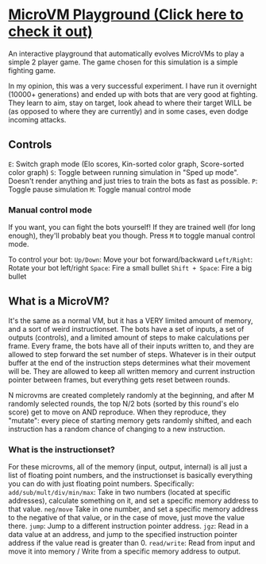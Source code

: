 # [MicroVM Playground (Click here to check it out)](https://benjaminjkern.github.io/microvm-playground)
An interactive playground that automatically evolves MicroVMs to play a simple 2 player game. The game chosen for this simulation is a simple fighting game.

In my opinion, this was a very successful experiment. I have run it overnight (10000+ generations) and ended up with bots that are very good at fighting. They learn to aim, stay on target, look ahead to where their target WILL be (as opposed to where they are currently) and in some cases, even dodge incoming attacks.

## Controls
`E`: Switch graph mode (Elo scores, Kin-sorted color graph, Score-sorted color graph)
`S`: Toggle between running simulation in "Sped up mode". Doesn't render anything and just tries to train the bots as fast as possible.
`P`: Toggle pause simulation
`M`: Toggle manual control mode

### Manual control mode
If you want, you can fight the bots yourself! If they are trained well (for long enough), they'll probably beat you though. Press `M` to toggle manual control mode.

To control your bot:
`Up/Down`: Move your bot forward/backward
`Left/Right`: Rotate your bot left/right
`Space`: Fire a small bullet
`Shift + Space`: Fire a big bullet

## What is a MicroVM?
It's the same as a normal VM, but it has a VERY limited amount of memory, and a sort of weird instructionset.
The bots have a set of inputs, a set of outputs (controls), and a limited amount of steps to make calculations per frame.
Every frame, the bots have all of their inputs written to, and they are allowed to step forward the set number of steps. Whatever is in their output buffer at the end of the instruction steps determines what their movement will be. They are allowed to keep all written memory and current instruction pointer between frames, but everything gets reset between rounds.

N microvms are created completely randomly at the beginning, and after M randomly selected rounds, the top N/2 bots (sorted by this round's elo score) get to move on AND reproduce. When they reproduce, they "mutate": every piece of starting memory gets randomly shifted, and each instruction has a random chance of changing to a new instruction.

### What is the instructionset?
For these microvms, all of the memory (input, output, internal) is all just a list of floating point numbers, and the instructionset is basically everything you can do with just floating point numbers. Specifically:
`add/sub/mult/div/min/max`: Take in two numbers (located at specific addresses), calculate something on it, and set a specific memory address to that value.
`neg/move` Take in one number, and set a specific memory address to the negative of that value, or in the case of move, just move the value there.
`jump`: Jump to a different instruction pointer address.
`jgz`: Read in a data value at an address, and jump to the specified instruction pointer address if the value read is greater than 0.
`read/write`: Read from input and move it into memory / Write from a specific memory address to output.
